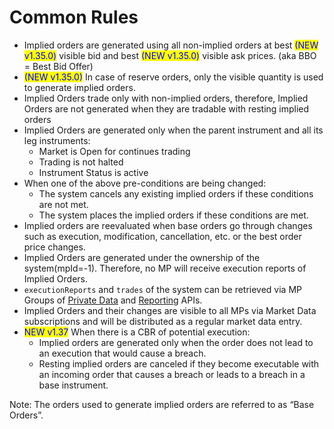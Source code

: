 # Common Rules

* Implied orders are generated using all non-implied orders at best <mark style="color:blue;">(NEW v1.35.0)</mark> visible bid and best <mark style="color:blue;">(NEW v1.35.0)</mark> visible ask prices. (aka BBO = Best Bid Offer)
* <mark style="color:blue;">(NEW v1.35.0)</mark> In case of reserve orders, only the visible quantity is used to generate implied orders.
* Implied Orders trade only with non-implied orders, therefore, Implied Orders are not generated when they are tradable with resting implied orders
* Implied Orders are generated only when the parent instrument and all its leg instruments:
  * Market is Open for continues trading&#x20;
  * Trading is not halted&#x20;
  * Instrument Status is active
* When one of the above pre-conditions are being changed:
  * The system cancels any existing implied orders if these conditions are not met.
  * The system places the implied orders if these conditions are met.
* Implied orders are reevaluated when base orders go through changes such as execution, modification, cancellation, etc. or the best order price changes.
* Implied Orders are generated under the ownership of the system(mpId=-1). Therefore, no MP will receive execution reports of Implied Orders.
* `executionReports` and `trades` of the system can be retrieved via MP Groups of [Private Data](../../../ws/private-data-api.md) and [Reporting](../../../ws/reporting-api.md) APIs.
* Implied Orders and their changes are visible to all MPs via Market Data subscriptions and will be distributed as a regular market data entry.
* <mark style="color:blue;">NEW v1.37</mark> When there is a CBR of potential execution:
  * Implied orders are generated only when the order does not lead to an execution that would cause a breach.
  * Resting implied orders are canceled if they become executable with an incoming order that causes a breach or leads to a breach in a base instrument.

Note: The orders used to generate implied orders are referred to as “Base Orders”.
